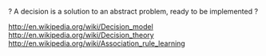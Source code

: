 
? A decision is a solution to an abstract problem, ready to be implemented ?

http://en.wikipedia.org/wiki/Decision_model
http://en.wikipedia.org/wiki/Decision_theory
http://en.wikipedia.org/wiki/Association_rule_learning
